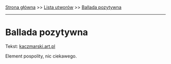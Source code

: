 [Strona główna](../index.md) >> [Lista utworów](../list.md) >> [Ballada pozytywna](67.md)

---

# Ballada pozytywna

Tekst: [kaczmarski.art.pl](https://www.kaczmarski.art.pl/tworczosc/wiersze/ballada-pozytywna/)

Element pospolity, nic ciekawego.